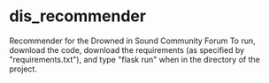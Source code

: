# dis_recommender
Recommender for the Drowned in Sound Community Forum
To run, download the code, download the requirements (as specified by "requirements.txt"), and type "flask run" when in the directory of the project. 
